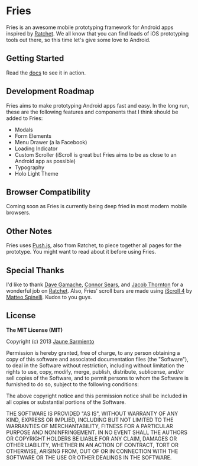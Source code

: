 # Fries

Fries is an awesome mobile prototyping framework for Android apps inspired by [Ratchet]. 
We all know that you can find loads of iOS prototyping tools out there, so this time 
let's give some love to Android.


## Getting Started

Read the [docs] to see it in action.


## Development Roadmap

Fries aims to make prototyping Android apps fast and easy. In the long run, these are 
the following features and components that I think should be added to Fries:

* Modals
* Form Elements
* Menu Drawer (a la Facebook)
* Loading Indicator
* Custom Scroller (iScroll is great but Fries aims to be as close to an Android app as possible)
* Typography
* Holo Light Theme


## Browser Compatibility

Coming soon as Fries is currently being deep fried in most modern mobile browsers.


## Other Notes

Fries uses [Push.js], also from Ratchet, to piece together all pages for the prototype.
You might want to read about it before using Fries.


## Special Thanks

I'd like to thank [Dave Gamache], [Connor Sears], and [Jacob Thornton] for a wonderful job on [Ratchet].
Also, Fries' scroll bars are made using [iScroll 4] by [Matteo Spinelli]. Kudos to you guys.


## License

__The MIT License (MIT)__

Copyright (c) 2013 [Jaune Sarmiento]

Permission is hereby granted, free of charge, to any person obtaining a copy of this software and associated documentation files (the "Software"), to deal in the Software without restriction, including without limitation the rights to use, copy, modify, merge, publish, distribute, sublicense, and/or sell copies of the Software, and to permit persons to whom the Software is furnished to do so, subject to the following conditions:

The above copyright notice and this permission notice shall be included in all copies or substantial portions of the Software.

THE SOFTWARE IS PROVIDED "AS IS", WITHOUT WARRANTY OF ANY KIND, EXPRESS OR IMPLIED, INCLUDING BUT NOT LIMITED TO THE WARRANTIES OF MERCHANTABILITY, FITNESS FOR A PARTICULAR PURPOSE AND NONINFRINGEMENT. IN NO EVENT SHALL THE AUTHORS OR COPYRIGHT HOLDERS BE LIABLE FOR ANY CLAIM, DAMAGES OR OTHER LIABILITY, WHETHER IN AN ACTION OF CONTRACT, TORT OR OTHERWISE, ARISING FROM, OUT OF OR IN CONNECTION WITH THE SOFTWARE OR THE USE OR OTHER DEALINGS IN THE SOFTWARE.


[Ratchet]: http://maker.github.io/ratchet
[Push.js]: http://maker.github.io/ratchet/#push
[Jaune Sarmiento]: http://jaunesarmiento.me
[docs]: http://jaunesarmiento.me/fries
[Dave Gamache]: http://github.com/dhgamache
[Connor Sears]: http://github.com/connors
[Jacob Thornton]: http://github.com/fat
[iScroll 4]: http://cubiq.org/iscroll-4
[Matteo Spinelli]: http://cubiq.org/